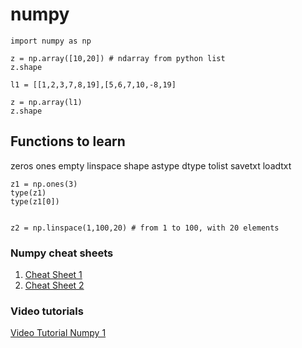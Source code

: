 # numpy

	import numpy as np

	z = np.array([10,20]) # ndarray from python list
	z.shape

	l1 = [[1,2,3,7,8,19],[5,6,7,10,-8,19]

	z = np.array(l1)
	z.shape

## Functions to learn


zeros
ones
empty
linspace
shape
astype
dtype
tolist
savetxt
loadtxt





	z1 = np.ones(3)
	type(z1)
	type(z1[0])


	z2 = np.linspace(1,100,20) # from 1 to 100, with 20 elements





### Numpy cheat sheets

1. [Cheat Sheet 1](https://s3.amazonaws.com/assets.datacamp.com/blog_assets/Numpy_Python_Cheat_Sheet.pdf)
2. [Cheat Sheet 2](https://s3.amazonaws.com/dq-blog-files/numpy-cheat-sheet.pdf)


### Video tutorials

[Video Tutorial Numpy 1](https://youtu.be/xECXZ3tyONo)



